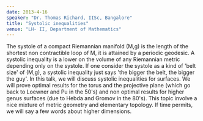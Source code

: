```yaml
---
date: 2013-4-16
speaker: "Dr. Thomas Richard, IISc, Bangalore"
title: "Systolic inequalities"
venue: "LH- II, Department of Mathematics"
---
```

The systole of a compact Riemannian manifold (M,g) is the length of
the shortest non contractible loop of M, it is attained by a periodic
geodesic. A systolic inequality is a lower on the volume of any
Riemannian metric depending only on the systole. If one consider the
systole as a kind of 'belt size' of (M,g), a systolic inequality just
says 'the bigger the belt, the bigger the guy'. In this talk, we will
discuss systolic inequalities for surfaces. We will prove optimal
results for the torus and the projective plane (which go back to
Loewner and Pu in the 50's) and non optimal results for higher genus
surfaces (due to Hebda and Gromov in the 80's). This topic involve a
nice mixture of metric geometry and elementary topology. If time
permits, we will say a few words about higher dimensions.
